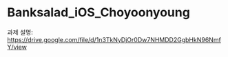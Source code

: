 # Banksalad_iOS_Choyoonyoung
과제 설명: https://drive.google.com/file/d/1n3TkNyDjOr0Dw7NHMDD2GgbHkN96NmfY/view
